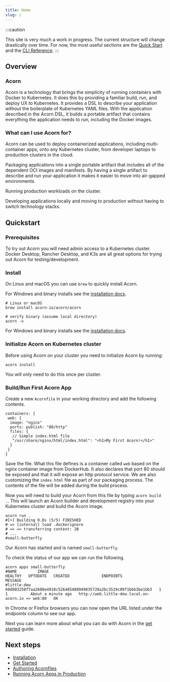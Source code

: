 ```yaml
---
title: Home
slug: /
---
```


:::caution

This site is very much a work in progress. The current structure will change drastically over time. For now, the most useful sections are the [Quick Start](#quickstart) and the [CLI Reference](100-Reference/01-command-line/acorn.md).
:::

## Overview

### Acorn

Acorn is a technology that brings the simplicity of running containers with Docker to Kubernetes. It does this by providing a familiar build, run, and deploy UX to Kubernetes. It provides a DSL to describe your application without the boilerplate of Kubernetes YAML files. With the application described in the Acorn DSL, it builds a portable artifact that contains everything the application needs to run, including the Docker images.

### What can I use Acorn for?

Acorn can be used to deploy containerized applications, including multi-container apps, onto any Kubernetes cluster, from developer laptops to production clusters in the cloud.

Packaging applications into a single portable artifact that includes all of the dependent OCI images and manifests. By having a single artifact to describe and run your application it makes it easier to move into air-gapped environments.

Running production workloads on the cluster.

Developing applications locally and moving to production without having to switch technology stacks.

## Quickstart

### Prerequisites

To try out Acorn you will need admin access to a Kubernetes cluster. Docker Desktop, Rancher Desktop, and K3s are all great options for trying out Acorn for testing/development.

### Install

On Linux and macOS you can use `brew` to quickly install Acorn.

For Windows and binary installs see the [installation docs](/Installation/installing#binary-install).

```shell
# Linux or macOS
brew install acorn-io/acorn/acorn

# verify binary (assume local directory)
acorn -v
```

For Windows and binary installs see the [installation docs](/Installation/installing#binary-install).

### Initialize Acorn on Kubernetes cluster

Before using Acorn on your cluster you need to initialize Acorn by running:

```shell
acorn install
```

You will only need to do this once per cluster.

### Build/Run First Acorn App

Create a new `Acornfile` in your working directory and add the following contents.

```cue
containers: {
 web: {
  image: "nginx"
  ports: publish: "80/http"
  files: {
   // Simple index.html file
   "/usr/share/nginx/html/index.html": "<h1>My First Acorn!</h1>"
  }
 }
}
```

Save the file. What this file defines is a container called `web` based on the nginx container image from DockerHub. It also declares that port 80 should be exposed and that it will expose an http protocol service. We are also customizing the `index.html` file as part of our packaging process. The contents of the file will be added during the build process.

Now you will need to build your Acorn from this file by typing `acorn build .`. This will launch an Acorn builder and development registry into your Kubernetes cluster and build the Acorn image.

```shell
acorn run .
#[+] Building 0.8s (5/5) FINISHED
# => [internal] load .dockerignore
# => => transferring context: 2B  
# ...
#small-butterfly

```

Our Acorn has started and is named `small-butterfly`.

To check the status of our app we can run the following.

```shell
acorn apps small-butterfly
#NAME         IMAGE                                                              HEALTHY   UPTODATE   CREATED              ENDPOINTS                                           MESSAGE
#little-dew   60d803258f7aa2680e4910c526485488949835728a2bc3519c09f1b6b3be1bb3   1         1          About a minute ago   http://web.little-dew.local.on-acorn.io => web:80   OK
```

In Chrome or Firefox browsers you can now open the URL listed under the endpoints column to see our app.

Next you can learn more about what you can do with Acorn in the [get started](/Get%20Started/Running%20an%20Acorn) guide.

## Next steps

* [Installation](/installation/installing)
* [Get Started](/Get%20Started/Running%20an%20Acorn)
* [Authoring Acornfiles](/Authoring%20Acornfiles/overview)
* [Running Acorn Apps in Production](/Running%20Acorn%20Apps%20in%20Production/args-and-secrets)
